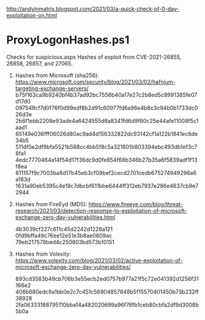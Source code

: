 http://andyinmatrix.blogspot.com/2021/03/a-quick-check-of-0-day-exploitation-on.html
# ProxyLogonHashes.ps1
Checks for suspicious.aspx Hashes of exploit from CVE-2021-26855, 26858, 26857, and 27065.

1) Hashes from Microsoft (sha256):  https://www.microsoft.com/security/blog/2021/03/02/hafnium-targeting-exchange-servers/
	b75f163ca9b9240bf4b37ad92bc7556b40a17e27c2b8ed5c8991385fe07d17d0
	097549cf7d0f76f0d99edf8b2d91c60977fd6a96e4b8c3c94b0b1733dc026d3e
	2b6f1ebb2208e93ade4a6424555d6a8341fd6d9f60c25e44afe11008f5c1aad1
	65149e036fff06026d80ac9ad4d156332822dc93142cf1a122b1841ec8de34b5
	511df0e2df9bfa5521b588cc4bb5f8c5a321801b803394ebc493db1ef3c78fa1
	4edc7770464a14f54d17f36dc9d0fe854f68b346b27b35a6f5839adf1f13f8ea
	811157f9c7003ba8d17b45eb3cf09bef2cecd2701cedb675274949296a6a183d
	1631a90eb5395c4e19c7dbcbf611bbe6444ff312eb7937e286e4637cb9e72944
2) Hashes from FireEyd (MD5): https://www.fireeye.com/blog/threat-research/2021/03/detection-response-to-exploitation-of-microsoft-exchange-zero-day-vulnerabilities.html
	
	4b3039cf227c611c45d2242d1228a121
	0fd9bffa49c76ee12e51e3b8ae0609ac
	79eb217578bed4c250803bd573b10151
3) Hashes from Volexity: https://www.volexity.com/blog/2021/03/02/active-exploitation-of-microsoft-exchange-zero-day-vulnerabilities/
	
	893cd3583b49cb706b3e55ecb2ed0757b977a21f5c72e041392d1256f31166e2
	406b680edc9a1bb0e2c7c451c56904857848b5f15570401450b73b232ff38928
	2fa06333188795110bba14a482020699a96f76fb1ceb80cbfa2df9d3008b5b0a
